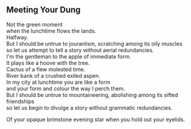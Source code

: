 Meeting Your Dung
-----------------
Not the green moment  
when the lunchtime flows the lands.  
Halfway.  
But I should be untrue to jouranlism, scratching among its oily muscles  
so let us attempt to tell a story without aerial redundancies.  
I'm the gentleman to the apple of immediate form.  
It plays like a hoove with the tree.  
Cactus of a flew molested time.  
River bank of a crushed exiled aspen.  
In my city at lunchtime you are like a form  
and your form and colour the way I perch them.  
But I should be untrue to mountaineering, abolishing among its sifted friendships  
so let us begin to divulge a story without grammatic redundancies.  
  
Of your opaque brimstone evening star when you hold out your eyelids.  
